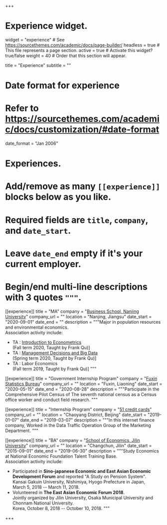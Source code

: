 +++
# Experience widget.
widget = "experience"  # See https://sourcethemes.com/academic/docs/page-builder/
headless = true  # This file represents a page section.
active = true  # Activate this widget? true/false
weight = 40  # Order that this section will appear.

title = "Experience"
subtitle = ""

# Date format for experience
#   Refer to https://sourcethemes.com/academic/docs/customization/#date-format
date_format = "Jan 2006"

# Experiences.
#   Add/remove as many `[[experience]]` blocks below as you like.
#   Required fields are `title`, `company`, and `date_start`.
#   Leave `date_end` empty if it's your current employer.
#   Begin/end multi-line descriptions with 3 quotes `"""`.
[[experience]]
  title = "MA"
  company = "[Business School, Nanjing University](https://nubs.nju.edu.cn/)"
  company_url = ""
  location = "Nanjing, Jiangsu"
  date_start = "2020-09-01"
  date_end = ""
  description = """Major in population resources and environmental economics.  
  Association activity include:
  
  * TA : [Introduction to Econometrics](https://byelenin.github.io/Metrics_2020/)  
  (Fall term 2020, Taught by Frank Qu)]
  * TA : [Management Decisions and Big Data](https://byelenin.github.io/MBA_Big_Data/)  
  (Spring term 2020, Taught by Frank Qu)]
  * TA : Labor Economics  
  (Fall term 2019, Taught by Frank Qu)]
  """

[[experience]]
  title = "Government Internship Program"
  company = "[Fuxin Statistics Bureau](http://tjj.fuxin.gov.cn/)"
  company_url = ""
  location = "Fuxin, Liaoning"
  date_start = "2020-05-15"
  date_end = "2020-08-28"
  description = """Participate in the Comprehensive Pilot Census of The seventh national census as a Census office worker and conduct field research.
  """

[[experience]]
  title = "Internship Program"
  company = "[51 credit cards](https://www.51credit.com/)"
  company_url = ""
  location = "Chaoyang District, Beijing"
  date_start = "2019-01-07"
  date_end = "2019-03-07"
  description = """In this internet finance company, Worked in the Data Traffic Operation Group of the Marketing Department.
  """

[[experience]]
  title = "BA"
  company = "[School of Economics, Jilin University](http://jjxy.jlu.edu.cn/)"
  company_url = ""
  location = "Changchun, Jilin"
  date_start = "2015-09-01"
  date_end = "2019-06-30"
  description = """Study Economics at National Economic Foundation Talent Training Base.  
  Association activity include:  

  * Participated in **Sino-japanese Economic and East Asian Economic Development Forum** and reported "A Study on Pension System".  
  Kansai Gakuin University, Nishimiya, Hyogo Prefecture in Japan,  
  March 5, 2018 -- March 11, 2018.
  * Volunteered in **The East Asian Economic Forum 2018**.  
  Jointly organized by Jilin University, Osaka Municipal University and Chonnam National University.   
  Korea, October 8, 2018 -- October 10, 2018.
  """

+++